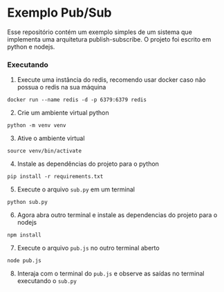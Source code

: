 # Exemplo Pub/Sub

Esse repositório contém um exemplo simples de um sistema que implementa uma arquitetura publish-subscribe. O projeto foi escrito
em python e nodejs.

### Executando

1. Execute uma instância do redis, recomendo usar docker caso não possua o redis na sua máquina

```
docker run --name redis -d -p 6379:6379 redis
```

2. Crie um ambiente virtual python

```
python -m venv venv
```

3. Ative o ambiente virtual

```
source venv/bin/activate
```

4. Instale as dependências do projeto para o python

```
pip install -r requirements.txt
```

5. Execute o arquivo `sub.py` em um terminal

```
python sub.py
```

6. Agora abra outro terminal e instale as dependencias do projeto para o nodejs

```
npm install
```

7. Execute o arquivo `pub.js` no outro terminal aberto

```
node pub.js
```

8. Interaja com o terminal do `pub.js` e observe as saídas no terminal executando o `sub.py`
